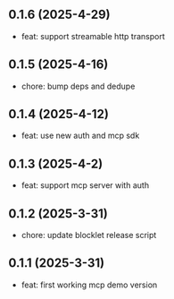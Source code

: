 ## 0.1.6 (2025-4-29)

- feat: support streamable http transport

## 0.1.5 (2025-4-16)

- chore: bump deps and dedupe

## 0.1.4 (2025-4-12)

- feat: use new auth and mcp sdk

## 0.1.3 (2025-4-2)

- feat: support mcp server with auth

## 0.1.2 (2025-3-31)

- chore: update blocklet release script

## 0.1.1 (2025-3-31)

- feat: first working mcp demo version
